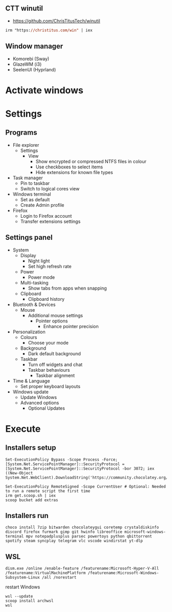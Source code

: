 ## CTT winutil

- https://github.com/ChrisTitusTech/winutil
```ps
irm "https://christitus.com/win" | iex
```

## Window manager
- Komorebi (Sway)
- GlazeWM (i3)
- SeelenUI (Hyprland)

# Activate windows

# Settings

## Programs
- File explorer
	- Settings
		- View
			- Show encrypted or compressed NTFS files in colour
			- Use checkboxes to select items
			- Hide extensions for known file types
- Task manager
	- Pin to taskbar
	- Switch to logical cores view
- Windows terminal
	- Set as default
	- Create Admin profile
- Firefox
	- Login to Firefox account
	- Transfer extensions settings

## Settings panel
- System
	- Display
		- Night light
		- Set high refresh rate
	- Power
		- Power mode
	- Multi-tasking
		- Show tabs from apps when snapping
	- Clipboard
		- Clipboard history
- Bluetooth & Devices
	- Mouse
		- Additional mouse settings
			- Pointer options
				- Enhance pointer precision
- Personalization
	- Colours
		- Choose your mode
	- Background
		- Dark default background
	- Taskbar
		- Turn off widgets and chat
		- Taskbar behaviours
			- Taskbar alignment
- Time & Language
	- Set proper keyboard layouts
- Windows update
	- Update Windows
	- Advanced options
		- Optional Updates

# Execute

## Installers setup
```
Set-ExecutionPolicy Bypass -Scope Process -Force; [System.Net.ServicePointManager]::SecurityProtocol = [System.Net.ServicePointManager]::SecurityProtocol -bor 3072; iex ((New-Object System.Net.WebClient).DownloadString('https://community.chocolatey.org/install.ps1'))

Set-ExecutionPolicy RemoteSigned -Scope CurrentUser # Optional: Needed to run a remote script the first time
irm get.scoop.sh | iex
scoop bucket add extras
```

## Installers run
```
choco install 7zip bitwarden chocolateygui coretemp crystaldiskinfo discord firefox furmark gimp git hwinfo libreoffice microsoft-windows-terminal mpv notepadplusplus parsec powertoys python qbittorrent spotify steam syncplay telegram vlc vscode windirstat yt-dlp
```

## WSL
```
dism.exe /online /enable-feature /featurename:Microsoft-Hyper-V-All /featurename:VirtualMachinePlatform /featurename:Microsoft-Windows-Subsystem-Linux /all /norestart
```

restart Windows

```
wsl --update
scoop install archwsl
wsl
```
